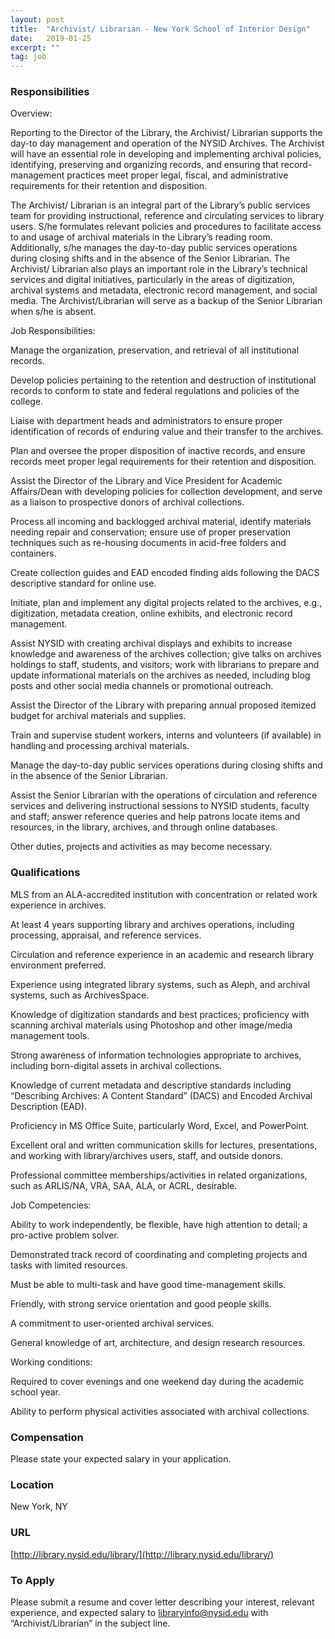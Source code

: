 ```yaml
---
layout: post
title:  "Archivist/ Librarian - New York School of Interior Design"
date:   2019-01-25
excerpt: ""
tag: job
---
```




### Responsibilities   

Overview:

Reporting to the Director of the Library, the Archivist/ Librarian supports the day-to day management and operation of the NYSID Archives. The Archivist will have an essential role in developing and implementing archival policies, identifying, preserving and organizing records, and ensuring that record-management practices meet proper legal, fiscal, and administrative requirements for their retention and disposition.

The Archivist/ Librarian is an integral part of the Library’s public services team for providing instructional, reference and circulating services to library users. S/he formulates relevant policies and procedures to facilitate access to and usage of archival materials in the Library’s reading room. Additionally, s/he manages the day-to-day public services operations during closing shifts and in the absence of the Senior Librarian. The Archivist/ Librarian also plays an important role in the Library’s technical services and digital initiatives, particularly in the areas of digitization, archival systems and metadata, electronic record management, and social media. The Archivist/Librarian will serve as a backup of the Senior Librarian when s/he is absent.

Job Responsibilities:

Manage the organization, preservation, and retrieval of all institutional records.

Develop policies pertaining to the retention and destruction of institutional records to conform to state and federal regulations and policies of the college.

Liaise with department heads and administrators to ensure proper identification of records of enduring value and their transfer to the archives.

Plan and oversee the proper disposition of inactive records, and ensure records meet proper legal requirements for their retention and disposition.

Assist the Director of the Library and Vice President for Academic Affairs/Dean with developing policies for collection development, and serve as a liaison to prospective donors of archival collections.

Process all incoming and backlogged archival material, identify materials needing repair and conservation; ensure use of proper preservation techniques such as re-housing documents in acid-free folders and containers. 

Create collection guides and EAD encoded finding aids following the DACS descriptive standard for online use.

Initiate, plan and implement any digital projects related to the archives, e.g., digitization, metadata creation, online exhibits, and electronic record management.

Assist NYSID with creating archival displays and exhibits to increase knowledge and awareness of the archives collection; give talks on archives holdings to staff, students, and visitors; work with librarians to prepare and update informational materials on the archives as needed, including blog posts and other social media channels or promotional outreach.

Assist the Director of the Library with preparing annual proposed itemized budget for archival materials and supplies. 

Train and supervise student workers, interns and volunteers (if available) in 
handling and processing archival materials.

Manage the day-to-day public services operations during closing shifts and in the absence of the Senior Librarian.

Assist the Senior Librarian with the operations of circulation and reference services and delivering instructional sessions to NYSID students, faculty and staff; answer reference queries and help patrons locate items and resources, in the library, archives, and through online databases.

Other duties, projects and activities as may become necessary.



### Qualifications   

MLS from an ALA-accredited institution with concentration or related work experience in archives.

At least 4 years supporting library and archives operations, including processing, appraisal, and reference services.

Circulation and reference experience in an academic and research library environment preferred.

Experience using integrated library systems, such as Aleph, and archival systems, such as ArchivesSpace.

Knowledge of digitization standards and best practices; proficiency with scanning archival materials using Photoshop and other image/media management tools.

Strong awareness of information technologies appropriate to archives, including born-digital assets in archival collections.

Knowledge of current metadata and descriptive standards including “Describing Archives: A Content Standard” (DACS) and Encoded Archival Description (EAD).

Proficiency in MS Office Suite, particularly Word, Excel, and PowerPoint.

Excellent oral and written communication skills for lectures, presentations, and working with library/archives users, staff, and outside donors.

Professional committee memberships/activities in related organizations, such as ARLIS/NA, VRA, SAA, ALA, or ACRL, desirable.

Job Competencies: 

Ability to work independently, be flexible, have high attention to detail; a pro-active problem solver.

Demonstrated track record of coordinating and completing projects and tasks with limited resources.

Must be able to multi-task and have good time-management skills.

Friendly, with strong service orientation and good people skills.

A commitment to user-oriented archival services.

General knowledge of art, architecture, and design research resources. 

Working conditions:

Required to cover evenings and one weekend day during the academic school year.

Ability to perform physical activities associated with archival collections.



### Compensation   

Please state your expected salary in your application.


### Location   

New York, NY


### URL   

[http://library.nysid.edu/library/](http://library.nysid.edu/library/)

### To Apply   

Please submit a resume and cover letter describing your interest, relevant experience, and expected salary to libraryinfo@nysid.edu with “Archivist/Librarian” in the subject line.





